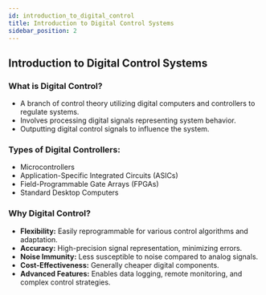 ```yaml
---
id: introduction_to_digital_control
title: Introduction to Digital Control Systems
sidebar_position: 2
---
```


## Introduction to Digital Control Systems

### What is Digital Control?
- A branch of control theory utilizing digital computers and controllers to regulate systems.
- Involves processing digital signals representing system behavior.
- Outputting digital control signals to influence the system.

### Types of Digital Controllers:
- Microcontrollers
- Application-Specific Integrated Circuits (ASICs)
- Field-Programmable Gate Arrays (FPGAs)
- Standard Desktop Computers

### Why Digital Control?
- **Flexibility:** Easily reprogrammable for various control algorithms and adaptation.
- **Accuracy:** High-precision signal representation, minimizing errors.
- **Noise Immunity:** Less susceptible to noise compared to analog signals.
- **Cost-Effectiveness:** Generally cheaper digital components.
- **Advanced Features:** Enables data logging, remote monitoring, and complex control strategies.
